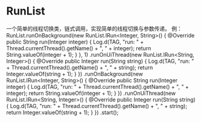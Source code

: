 # RunList
一个简单的线程切换类，链式调用，实现简单的线程切换与参数传递。
例：
        RunList.runOnBackground(new RunList.IRun<Integer, String>() {
                    @Override
                    public String run(Integer integer) {
                        Log.d(TAG, "run: " + Thread.currentThread().getName()
                                + ", " + integer);
                        return String.valueOf(integer + 1);
                    }
                }, 1)
                .runOnUiThread(new RunList.IRun<String, Integer>() {
                    @Override
                    public Integer run(String string) {
                        Log.d(TAG, "run: " + Thread.currentThread().getName()
                                + ", " + string);
                        return Integer.valueOf(string + 1);
                    }
                })
                .runOnBackground(new RunList.IRun<Integer, String>() {
                    @Override
                    public String run(Integer integer) {
                        Log.d(TAG, "run: " + Thread.currentThread().getName()
                                + ", " + integer);
                        return String.valueOf(integer + 1);
                    }
                })
                .runOnUiThread(new RunList.IRun<String, Integer>() {
                    @Override
                    public Integer run(String string) {
                        Log.d(TAG, "run: " + Thread.currentThread().getName()
                                + ", " + string);
                        return Integer.valueOf(string + 1);
                    }
                })
                .start();

